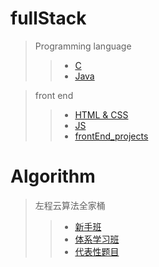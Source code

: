 # fullStack
> Programming language
>>+ [C](fullStack/C_language)
>>+ [Java](fullStack/javaCore) 

> front end
>>+ [HTML & CSS](fullStack/frontEnd/HTML_CSS/) 
>>+ [JS](fullStack/frontEnd/JS_lesson/)
>>+ [frontEnd_projects](fullStack/frontEnd/front_end_project/)

# Algorithm
> 左程云算法全家桶
>>+ [新手班](Algorithm/dataStructureAlgo_Zuo/beginner)
>>+ [体系学习班](Algorithm/dataStructureAlgo_Zuo/Systematic)
>>+ [代表性题目](Algorithm/dataStructureAlgo_Zuo/Leetcode_egs)